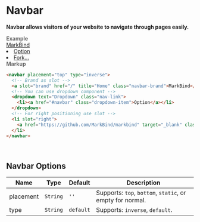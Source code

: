 # Navbar

**Navbar allows visitors of your website to navigate through pages easily.**

<tip-box border-left-color="#00B0F0">
  <i style="font-style: normal; font-weight: bold; color: dimgray">Example</i><br>
    <navbar type="inverse">
      <!-- Brand as slot -->
      <a slot="brand" href="/" title="Home" class="navbar-brand">MarkBind</a>
      <!-- You can use dropdown component -->
      <dropdown text="Dropdown" class="nav-link">
        <li><a href="#navbar" class="dropdown-item">Option</a></li>
      </dropdown>
      <!-- For right positioning use slot -->
      <li slot="right">
        <a href="https://github.com/MarkBind/markbind" class="nav-link" target="_blank">Fork...</a>
      </li>
    </navbar>
</tip-box>

<tip-box border-left-color="black">
<i style="font-style: normal; font-weight: bold; color: dimgray">Markup</i>

```html
<navbar placement="top" type="inverse">
  <!-- Brand as slot -->
  <a slot="brand" href="/" title="Home" class="navbar-brand">MarkBind</a>
  <!-- You can use dropdown component -->
  <dropdown text="Dropdown" class="nav-link">
    <li><a href="#navbar" class="dropdown-item">Option</a></li>
  </dropdown>
  <!-- For right positioning use slot -->
  <li slot="right">
    <a href="https://github.com/MarkBind/markbind" target="_blank" class="nav-link">Fork...</a>
  </li>
</navbar>
```
</tip-box>
<br>

## Navbar Options
Name | Type | Default | Description 
--- | --- | --- | ---
placement | `String` | `''` | Supports: `top`, `bottom`, `static`, or empty for normal. 
type | `String` | `default` | Supports: `inverse`, `default`.
